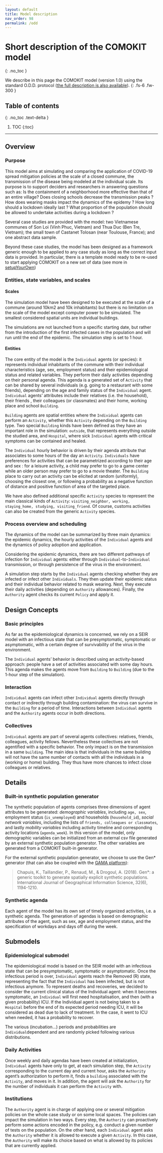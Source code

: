 ```yaml
---
layout: default
title: Model description
nav_order: 98
permalink: /odd
---
```


# Short description of the COMOKIT model
{: .no_toc }

We describe in this page the COMOKIT model (version 1.0) using the standard O.D.D. protocol ([the full description is also available](https://comokit.org/ressources/ODD-COMOKIT_v1.pdf)).
{: .fs-6 .fw-300 }

## Table of contents
{: .no_toc .text-delta }

1. TOC
{:toc}

---


## Overview 

### Purpose

This model aims at simulating and comparing the application of COVID-19 spread mitigation policies at the scale of a closed commune, the transmission of the disease being modeled at the individual scale. Its purpose is to support deciders and researchers in answering questions such as: Is the containment of a neighborhood more effective than that of an entire village? Does closing schools decrease the transmission peaks ? How does wearing masks impact the dynamics of the epidemy ? How long should a lockdown ideally last ? What proportion of the population should be allowed to undertake activities during a lockdown ?

Several case studies are provided with the model: two Vietnamese communes of Son Loi (Vinh Phuc, Vietnam) and Thua Duc (Ben Tre, Vietnam); the small town of Castanet Tolosan (near Toulouse, France); and one abstract data sample.

Beyond these case studies, the model has been designed as a framework generic enough to be applied to any case study as long as the correct input data is provided. In particular, there is a template model ready to be re-used to start applying COMOKIT on a new set of data (see more in [setupYourOwn](setupYourOwn))

### Entities, state variables, and scales

#### Scales

The simulation model have been designed to be executed at the scale of a commune (around 10km2 and 10k inhabitants) but there is no limitation on the scale of the model except computer power to be simulated. The smallest considered spatial units are individual buildings.

The simulations are not launched from a specific starting date, but rather from the introduction of the first infected cases in the population and will run until the end of the epidemic. The simulation step is set to 1 hour. 

#### Entities

The core entity of the model is the `Individual` agents (or species): it represents individual inhabitants of the commune with their individual characteristics (age, sex, employment status) and their epidemiological status and related variables. They perform their daily activities depending on their personal agenda. This agenda is a generated set of `Activity` that can be shared by several individuals (e.g. going to a restaurant with some friends), depending on the age and family status of the `Individual` agent. `Individual` agents’ attributes include their relatives (i.e. the household), their friends , their colleagues (or classmates) and their home, working place and school `Building`. 

`Building` agents are spatial entities where the `Individual` agents can perform an `Activity`, whether this `Activity` depending on the `Building` type. Two special `Building` kinds have been defined as they have an important role in the simulation: `outside`, that represents everything outside the studied area, and `Hospital`, where sick `Individual` agents with critical symptoms can be contained and healed.

The `Individual` hourly behavior is driven by their agenda attribute that associates to some hours of the day an `Activity`. `Individuals` have preferences for activities that can be parametrized according to their age and sex : for a leisure activity, a child may prefer to go to a game center while an older person may prefer to go to a movie theater.  The `Building`  place to carry out an activity can be elicited at random (uniformly),  choosing the closest one, or following a probability as a negative function of distance and positive function of area of the targeted place.

We have also defined additional specific `Activity` species to represent the main classical kinds of `Activity`: `visiting_neighbor, working, staying_home, studying, visiting_friend`. Of course, customs activities can also be created from the generic `Activity` species.

### Process overview and scheduling

The dynamics of the model can be summarized by three main dynamics: the epidemic dynamics, the hourly activities of the `Individual` agents and the dynamics of policy adoption and application.

Considering the epidemic dynamics, there are two different pathways of infection for `Individual` agents: either through `Individual`-to-`Individual` transmission, or through persistence of the virus in the environment. 

A simulation step starts by the `Individual` agents checking whether they are infected or infect other `Individuals`. They then update their epidemic status and their individual behavior related to mask wearing. Next, they execute their daily activities (depending on `Authority` allowances). Finally, the `Authority` agent checks its current `Policy` and apply it.

## Design Concepts

### Basic principles

As far as the epidemiological dynamics is concerned, we rely on a SEIR model with an infectious state that can be presymptomatic, symptomatic or asymptomatic, with a certain degree of survivability of the virus in the environment.

The `Individual` agents’ behavior is described using an activity-based approach: people have a set of activities associated with some day hours. This agenda makes the agents move from `Building` to `Building` (due to the 1-hour step of the simulation). 

### Interaction

`Individual` agents can infect other `Individual` agents directly through contact or indirectly through building contamination: the virus can survive in the `Building` for a period of time. Interactions between `Individual` agents and the `Authority` agents occur in both directions.

### Collectives

`Individual` agents are part of several agents collectives: relatives, friends, colleagues, activity fellows. Nevertheless these collectives are not agentified with a specific behavior. The only impact is on the transmission in a same `building`. The main idea is that individuals in the same building will not have the same number of contacts with all the individuals in a (working or home) building. They thus have more chances to infect close colleagues or relatives.

## Details

### Built-in synthetic population generator 

The synthetic population of agents comprises three dimensions of agent attributes to be generated: *demographic variables*, including `age, sex`, employment status (`is_unemployed`) and households (`household_id`), *social network variables*, including the lists of `friends, colleagues or classmates`, and lastly *mobility variables* including activity timeline and corresponding activity locations (`agenda_week`). In this version of the model, only demographic variables can be initialized from an external csv file generated by an external synthetic population generator. The other variables are generated from a COMOKIT built-in generator.

For the external synthetic population generator, we choose to use the Gen* generator (that can also be coupled with the [GAMA platform](https://github.com/ANRGenstar/genstar.gamaplugin)):
>Chapuis, K., Taillandier, P., Renaud, M., & Drogoul, A. (2018). Gen*: a generic toolkit to generate spatially explicit synthetic populations. International Journal of Geographical Information Science, 32(6), 1194-1210.

### Synthetic agenda

Each agent of the model has its own set of timely organized activities, i.e. a synthetic agenda. The generation of agendas is based on demographic attributes of the agent, such as sex, age and employment status, and the specification of workdays and days off during the week.

## Submodels

### Epidemiological submodel

The epidemiological model is based on the SEIR model with an infectious state that can be presymptomatic, symptomatic or asymptomatic. Once the infectious period is over, `Individual` agents reach the Removed (R) state, representing the fact that the `Individual` has been infected, but is not infectious anymore. To represent deaths and recoveries, we decided to consider  the current clinical status of the Individual agent: when it becomes symptomatic, an `Individual` will first need hospitalisation, and then (with a given probability) ICU. If the Individual agent is not being taken to a `Hospital` before the end of its expected period needing ICU, it will be considered as dead due to lack of treatment. In the case, it went to ICU when needed, it has a probability to recover. 

The various (incubation...) periods and probabilities are `Individual`dependent and are randomly picked following various distributions.

### Daily Activities

Once weekly and daily agendas have been created at initialization, `Individual` agents have only to get, at each simulation step, the `Activity` corresponding to the current day and current hour, asks the `Authority` agent’s authorization to perform it, finds a `building` associated with the `Activity`, and moves in it. In addition, the agent will ask the `Authority` for the number of individuals it can perform the `Activity` with. 

### Institutions

The `Authority` agent is in charge of applying one or several mitigation policies on the whole case study or on some local spaces. The policies can impact the simulation in two ways. Every step, the `Authority` can proactively perform some actions encoded in the policy, e.g. conduct a given number of tests on the population. On the other hand, each `Individual` agent asks the `Authority` whether it is allowed to execute a given `Activity`. In this case, the `Authority` will make its choice based on what is allowed by its policies that are currently applied.
